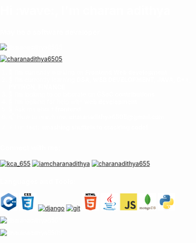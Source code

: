 <!DOCTYPE html>
<html>
<head>
  <style>
    body {
      margin: 0;
      padding: 0;
      background-image: url("https://media1.tenor.com/m/Ww1J78adEuoAAAAd/messi-messi-god.gif");
      background-size: cover;
      background-position: center;
      background-repeat: no-repeat;
      height: 100vh;
      display: flex;
      flex-direction: column;
      justify-content: center;
      align-items: center;
      color: white; 
    }

    h1, h3 {
      text-align: center;
    }

    p {
      margin: 10px 0;
    }

    ol {
      text-align: left;
      padding-left: 20px;
    }

    img {
      max-width: 100%;
      height: auto;
    }
  </style>
</head>
<body>
  <div>
    <h1>Hi :wave:, I'm charan adithya</h1>
    <h3>May be a software developer</h3>
    <p><img src="https://komarev.com/ghpvc/?username=charanadithya6505&label=Profile%20views&color=0e75b6&style=flat" alt="charanadithya6505" /></p>
    <p><a href="https://github.com/ryo-ma/github-profile-trophy"><img src="https://github-profile-trophy.vercel.app/?username=charanadithya6505" alt="charanadithya6505" /></a></p>
    <ol>
      <li>🔭 I’m currently working on <strong>Frontend Web development</strong></li>
      <li>🌱 I’m currently learning <strong>DSA, WEB DEVELOPMENT, JAVA, C++, PYTHON, FINANCE</strong></li>
      <li>👯 I’m looking to collaborate on <strong>GSoC contributions</strong></li>
      <li>🤝 I’m looking for help with <strong>web development</strong></li>
      <li>💬 Ask me about <strong>frontend</strong></li>
      <li>📫 How to reach me: <strong>charanadithya6505@gmail.com</strong></li>
      <li>⚡ Fun fact: <strong>smashing shuttels to cracking code!</strong></li>
    </ol>
    <h3>Connect with me:</h3>
    <p>
      <a href="https://twitter.com/kca_655" target="blank"><img align="center" src="https://raw.githubusercontent.com/rahuldkjain/github-profile-readme-generator/master/src/images/icons/Social/twitter.svg" alt="kca_655" height="30" width="40" /></a>
      <a href="https://instagram.com/iamcharanadithya" target="blank"><img align="center" src="https://raw.githubusercontent.com/rahuldkjain/github-profile-readme-generator/master/src/images/icons/Social/instagram.svg" alt="iamcharanadithya" height="30" width="40" /></a>
      <a href="https://www.leetcode.com/charanadithya655" target="blank"><img align="center" src="https://raw.githubusercontent.com/rahuldkjain/github-profile-readme-generator/master/src/images/icons/Social/leet-code.svg" alt="charanadithya655" height="30" width="40" /></a>
    </p>
    <h3>Languages and Tools:</h3>
    <p>
      <a href="https://www.w3schools.com/cpp/" target="_blank" rel="noreferrer"><img src="https://raw.githubusercontent.com/devicons/devicon/master/icons/cplusplus/cplusplus-original.svg" alt="cplusplus" width="40" height="40"/></a>
      <a href="https://www.w3schools.com/css/" target="_blank" rel="noreferrer"><img src="https://raw.githubusercontent.com/devicons/devicon/master/icons/css3/css3-original-wordmark.svg" alt="css3" width="40" height="40"/></a>
      <a href="https://www.djangoproject.com/" target="_blank" rel="noreferrer"><img src="https://cdn.worldvectorlogo.com/logos/django.svg" alt="django" width="40" height="40"/></a>
      <a href="https://git-scm.com/" target="_blank" rel="noreferrer"><img src="https://www.vectorlogo.zone/logos/git-scm/git-scm-icon.svg" alt="git" width="40" height="40"/></a>
      <a href="https://www.w3.org/html/" target="_blank" rel="noreferrer"><img src="https://raw.githubusercontent.com/devicons/devicon/master/icons/html5/html5-original-wordmark.svg" alt="html5" width="40" height="40"/></a>
      <a href="https://www.java.com" target="_blank" rel="noreferrer"><img src="https://raw.githubusercontent.com/devicons/devicon/master/icons/java/java-original.svg" alt="java" width="40" height="40"/></a>
      <a href="https://developer.mozilla.org/en-US/docs/Web/JavaScript" target="_blank" rel="noreferrer"><img src="https://raw.githubusercontent.com/devicons/devicon/master/icons/javascript/javascript-original.svg" alt="javascript" width="40" height="40"/></a>
      <a href="https://www.mongodb.com/" target="_blank" rel="noreferrer"><img src="https://raw.githubusercontent.com/devicons/devicon/master/icons/mongodb/mongodb-original-wordmark.svg" alt="mongodb" width="40" height="40"/></a>
      <a href="https://www.python.org" target="_blank" rel="noreferrer"><img src="https://raw.githubusercontent.com/devicons/devicon/master/icons/python/python-original.svg" alt="python" width="40" height="40"/></a>
    </p>
    <p><img align="center" src="https://github-readme-stats.vercel.app/api/top-langs?username=charanadithya6505&show_icons=true&locale=en&layout=compact" alt="charanadithya6505" /></p>
    <p><img align="center" src="https://github-readme-streak-stats.herokuapp.com/?user=charanadithya6505&" alt="charanadithya6505" /></p>
  </div>
</body>
</html>


